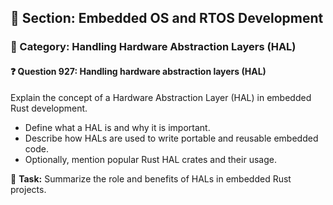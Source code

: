 ## 📘 Section: Embedded OS and RTOS Development
### 🔹 Category: Handling Hardware Abstraction Layers (HAL)
#### ❓ Question 927: Handling hardware abstraction layers (HAL)

Explain the concept of a Hardware Abstraction Layer (HAL) in embedded Rust development.

- Define what a HAL is and why it is important.
- Describe how HALs are used to write portable and reusable embedded code.
- Optionally, mention popular Rust HAL crates and their usage.

🔧 **Task:** Summarize the role and benefits of HALs in embedded Rust projects.
